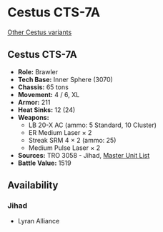 # Cestus CTS-7A

[Other Cestus variants](../cestus.md)

## Cestus CTS-7A
- **Role:** Brawler
- **Tech Base:** Inner Sphere (3070)
- **Chassis:** 65 tons
- **Movement:** 4 / 6, XL
- **Armor:** 211
- **Heat Sinks:** 12 (24)
- **Weapons:**
  - LB 20-X AC (ammo: 5 Standard, 10 Cluster)
  - ER Medium Laser × 2
  - Streak SRM 4 × 2 (ammo: 25)
  - Medium Pulse Laser × 2
- **Sources:** TRO 3058 - Jihad, [Master Unit List](http://masterunitlist.info/Unit/Details/535/cestus-cts-7a)
- **Battle Value:** 1519

## Availability

### Jihad
- Lyran Alliance

